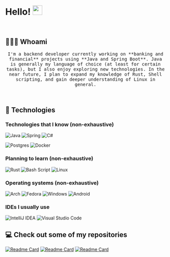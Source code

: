# Hello! <img src="https://github.com/user-attachments/assets/468f6ecb-4329-45e3-b13e-850c437dbfd6" width=30px>

&nbsp;
&nbsp;

## 🧑🏻‍💻 Whoami

<p align=center>
  <samp>
  I'm a backend developer currently working on **banking and financial** projects using **Java and Spring Boot**. Java is generally my language of choice (at least for certain tasks), but I also enjoy exploring new technologies. In the near future, I plan to expand my knowledge of Rust, Shell scripting, and gain deeper understanding of Linux in general.
  </samp>
</p>

&nbsp;
&nbsp;

## 🧰 Technologies

### Technologies that I know (non-exhaustive)

![Java](https://img.shields.io/badge/java-%23ED8B00.svg?style=for-the-badge&logo=openjdk&logoColor=white)
![Spring](https://img.shields.io/badge/spring-%236DB33F.svg?style=for-the-badge&logo=spring&logoColor=white)
![C#](https://img.shields.io/badge/c%23-%23239120.svg?style=for-the-badge&logo=csharp&logoColor=white)

![Postgres](https://img.shields.io/badge/postgres-%23316192.svg?style=for-the-badge&logo=postgresql&logoColor=white)
![Docker](https://img.shields.io/badge/docker-%230db7ed.svg?style=for-the-badge&logo=docker&logoColor=white)


### Planning to learn (non-exhaustive)
![Rust](https://img.shields.io/badge/rust-%23000000.svg?style=for-the-badge&logo=rust&logoColor=white)
![Bash Script](https://img.shields.io/badge/bash_script-%23121011.svg?style=for-the-badge&logo=gnu-bash&logoColor=white)
![Linux](https://img.shields.io/badge/Linux-FCC624?style=for-the-badge&logo=linux&logoColor=black)

### Operating systems (non-exhaustive)

![Arch](https://img.shields.io/badge/Arch%20Linux-1793D1?logo=arch-linux&logoColor=fff&style=for-the-badge)
![Fedora](https://img.shields.io/badge/Fedora-294172?style=for-the-badge&logo=fedora&logoColor=white)
![Windows](https://img.shields.io/badge/Windows-0078D6?style=for-the-badge&logo=windows&logoColor=white)
![Android](https://img.shields.io/badge/Android-3DDC84?style=for-the-badge&logo=android&logoColor=white)

### IDEs I usually use

![IntelliJ IDEA](https://img.shields.io/badge/IntelliJIDEA-000000.svg?style=for-the-badge&logo=intellij-idea&logoColor=white)
![Visual Studio Code](https://img.shields.io/badge/Visual%20Studio%20Code-0078d7.svg?style=for-the-badge&logo=visual-studio-code&logoColor=white)


## 💻 Check out some of my repositories

[![Readme Card](https://github-readme-stats.vercel.app/api/pin/?username=tsenjanin&repo=QubitX&theme=react&hide_border=true)]([https://github.com/anuraghazra/github-readme-stats](https://github.com/tsenjanin/QubitX))
[![Readme Card](https://github-readme-stats.vercel.app/api/pin/?username=tsenjanin&repo=pandemic&theme=react&hide_border=true)]([https://github.com/anuraghazra/github-readme-stats](https://github.com/tsenjanin/pandemic))
[![Readme Card](https://github-readme-stats.vercel.app/api/pin/?username=tsenjanin&repo=404-revenge-of-missing-endpoint&theme=react&hide_border=true)]([https://github.com/anuraghazra/github-readme-stats](https://github.com/tsenjanin/404-revenge-of-missing-endpoint))

